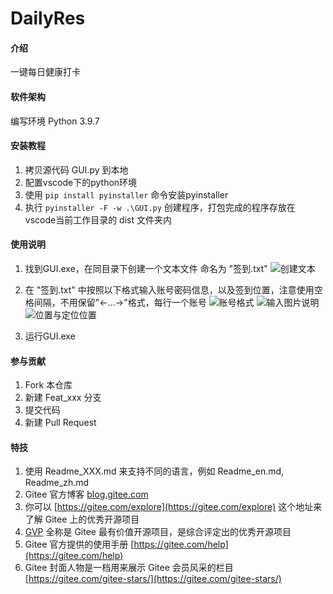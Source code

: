 # DailyRes

#### 介绍
一键每日健康打卡

#### 软件架构
编写环境 Python 3.9.7


#### 安装教程

1.  拷贝源代码 GUI.py 到本地
2.  配置vscode下的python环境
3.  使用 `pip install pyinstaller` 命令安装pyinstaller
4.  执行 `pyinstaller -F -w .\GUI.py` 创建程序，打包完成的程序存放在vscode当前工作目录的 dist 文件夹内

#### 使用说明

1.  找到GUI.exe，在同目录下创建一个文本文件 命名为 "签到.txt"
![创建文本](https://images.gitee.com/uploads/images/2021/1026/155808_8b1cfe0e_8545143.png "QQ截图20211026155105.png")
2.  在 "签到.txt" 中按照以下格式输入账号密码信息，以及签到位置，注意使用空格间隔，不用保留"<-...->"格式，每行一个账号
![账号格式](https://images.gitee.com/uploads/images/2021/1026/160420_6f0eccd7_8545143.png "QQ截图20211026155105.png")
![输入图片说明](https://images.gitee.com/uploads/images/2021/1026/161709_cd9eae47_8545143.png "QQ截图20211026155105.png")
![位置与定位位置](https://images.gitee.com/uploads/images/2021/1026/161508_b904bf17_8545143.png "QQ截图20211026155105.png")

3.  运行GUI.exe

#### 参与贡献

1.  Fork 本仓库
2.  新建 Feat_xxx 分支
3.  提交代码
4.  新建 Pull Request


#### 特技

1.  使用 Readme\_XXX.md 来支持不同的语言，例如 Readme\_en.md, Readme\_zh.md
2.  Gitee 官方博客 [blog.gitee.com](https://blog.gitee.com)
3.  你可以 [https://gitee.com/explore](https://gitee.com/explore) 这个地址来了解 Gitee 上的优秀开源项目
4.  [GVP](https://gitee.com/gvp) 全称是 Gitee 最有价值开源项目，是综合评定出的优秀开源项目
5.  Gitee 官方提供的使用手册 [https://gitee.com/help](https://gitee.com/help)
6.  Gitee 封面人物是一档用来展示 Gitee 会员风采的栏目 [https://gitee.com/gitee-stars/](https://gitee.com/gitee-stars/)
